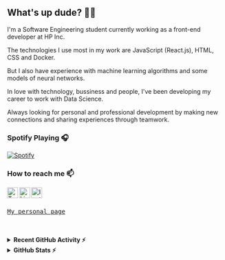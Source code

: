 ## What's up dude? 🤙🏼

I'm a Software Engineering student currently working as a front-end developer at HP Inc. 

The technologies I use most in my work are JavaScript (React.js), HTML, CSS and Docker. 

But I also have experience with machine learning algorithms and some models of neural networks.

In love with technology, bussiness and people, I've been developing my career to work with Data Science.

Always looking for personal and professional development by making new connections and sharing experiences through teamwork.

<!--
![](https://github-readme-stats.vercel.app/api?username=pportella23&show_icons=true&count_private=true&hide=stars&theme=calm)
<details><summary><b>GitHub Stats</b></summary>
  ![](https://github-readme-stats.vercel.app/api?username=pportella23&show_icons=true&count_private=true&theme=calm)  
  ![](https://github-readme-stats.vercel.app/api/top-langs/?username=pportella23&langs_count=8&count_private=true&layout=compact&theme=calm)
</details>
-->
### Spotify Playing 🎧
<!--
[<img src="https://spotify-now-playing-ten-bice.vercel.app/api/spotify-playing" alt="Spotify Now Playing" width="350" />](https://open.spotify.com/user/i4yymuketz298imfxjy9l82dz?si=TUtihI39QkCTl-WjiWc4fg)
-->
[![Spotify](https://spotify-now-playing-ten-bice.vercel.app/api/spotify-playing)](https://open.spotify.com/user/i4yymuketz298imfxjy9l82dz?si=TUtihI39QkCTl-WjiWc4fg)

### How to reach me 📫 

[<img align="left" alt="Twitter" width="25px" src="https://svgshare.com/i/Up1.svg" />][twitter]
[<img align="left" alt="LinkedIn" width="25px" src="https://svgshare.com/i/UqY.svg" />][linkedin]
[<img align="left" alt="Instagram" width="25px" src="https://svgshare.com/i/UqP.svg" />][instagram]

<br></br>

<samp>[My personal page](http://flowcv.me/pportella23)</samp>

<br />
<br />

<details><summary><b>Recent GitHub Activity ⚡</b></summary>
  
  <!--START_SECTION:activity-->
1. 🎉 Merged PR [#4](https://github.com/pportella23/textbin-api/pull/4) in [pportella23/textbin-api](https://github.com/pportella23/textbin-api)
2. 💪 Opened PR [#4](https://github.com/pportella23/textbin-api/pull/4) in [pportella23/textbin-api](https://github.com/pportella23/textbin-api)
3. 
  <!--END_SECTION:activity-->
  
 </details>
 

<details><summary><b>GitHub Stats ⚡</b></summary>  
  
  ![](https://github-readme-stats.vercel.app/api?username=pportella23&show_icons=true&count_private=true&hide=stars&theme=calm&hide_border=true)
  <!--
   <img align="left" alt="codeSTACKr's GitHub Stats" src="https://github-readme-stats.codestackr.vercel.app/api?username=codeSTACKr&show_icons=true&hide_border=true" />
  -->
</details>
  
[twitter]: https://twitter.com/pportella23
[instagram]: https://instagram.com/pportella23
[linkedin]: https://linkedin.com/in/pportella
 
 
<!--
#### GitHub Stats ⚡
![](https://github-readme-stats.vercel.app/api?username=pportella23&show_icons=true&count_private=true&hide=stars&theme=calm)  
![](https://github-readme-stats.vercel.app/api/top-langs/?username=pportella23&langs_count=8&count_private=true&layout=compact&hide=jupyter%20notebook&theme=calm)
-->
<!--
The techs that I most use in my job are React.js, HTML, CSS and Docker, but I have experiences with Machine Learning models
As an enthusiast of data driven culture, I've been developing my career to work focused on Bussiness and Data Science.
In love with technology and people, I'm always looking for adventures and challenges.
"Taking my time to perfect the Bit!" 
-->

<!--
### How to reach me 📫 
**pportella23/pportella23** is a ✨ _special_ ✨ repository because its `README.md` (this file) appears on your GitHub profile.

Here are some ideas to get you started:

- 🔭 I’m currently working on ...
- 🌱 I’m currently learning ...
- 👯 I’m looking to collaborate on ...
- 🤔 I’m looking for help with ...
- 💬 Ask me about ...
- 📫 How to reach me: ...
- 😄 Pronouns: ...
- ⚡ Fun fact: ...
-->
